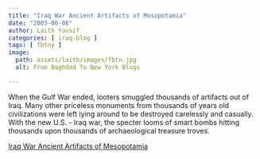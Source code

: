 ```yaml
---
title: "Iraq War Ancient Artifacts of Mesopotamia"
date: "2003-06-06"
author: Laith Yousif
categories: [ iraq-blog ]
tags: [ fbtny ]
image:
  path: assets/laith/images/fbtn.jpg
  alt: From Baghdad To New York Blogs

---
```


When the Gulf War ended, looters smuggled thousands of artifacts out of Iraq. Many other priceless monuments from thousands of years old civilizations were left lying around to be destroyed carelessly and casually. With the new U.S. - Iraq war, the specter looms of smart bombs hitting thousands upon thousands of archaeological treasure troves.   

  
[Iraq War Ancient Artifacts of Mesopotamia](https://ancienthistory.about.com/library/weekly/aa031903a.htm)
